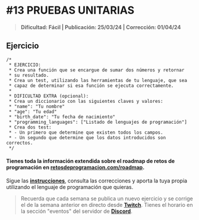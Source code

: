 # #13 PRUEBAS UNITARIAS
> #### Dificultad: Fácil | Publicación: 25/03/24 | Corrección: 01/04/24

## Ejercicio

```
/*
 * EJERCICIO:
 * Crea una función que se encargue de sumar dos números y retornar
 * su resultado.
 * Crea un test, utilizando las herramientas de tu lenguaje, que sea
 * capaz de determinar si esa función se ejecuta correctamente.
 *
 * DIFICULTAD EXTRA (opcional):
 * Crea un diccionario con las siguientes claves y valores:
 * "name": "Tu nombre"
 * "age": "Tu edad"
 * "birth_date": "Tu fecha de nacimiento"
 * "programming_languages": ["Listado de lenguajes de programación"]
 * Crea dos test:
 * - Un primero que determine que existen todos los campos.
 * - Un segundo que determine que los datos introducidos son correctos.
 */
```
#### Tienes toda la información extendida sobre el roadmap de retos de programación en **[retosdeprogramacion.com/roadmap](https://retosdeprogramacion.com/roadmap)**.

Sigue las **[instrucciones](../../README.md)**, consulta las correcciones y aporta la tuya propia utilizando el lenguaje de programación que quieras.

> Recuerda que cada semana se publica un nuevo ejercicio y se corrige el de la semana anterior en directo desde **[Twitch](https://twitch.tv/mouredev)**. Tienes el horario en la sección "eventos" del servidor de **[Discord](https://discord.gg/mouredev)**.